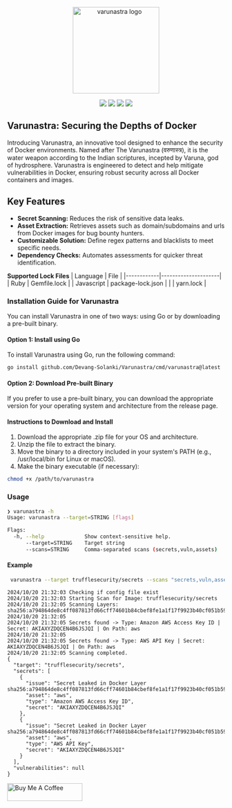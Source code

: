 <p align="center">
    <img src="https://devanghacks.in/varunastra/croped_logo.png" alt="varunastra logo" width="200">
  <br>
</p>
<p align="center">
<a href="https://www.gnu.org/licenses/gpl-3.0.en.html/"><img src="https://img.shields.io/badge/license-GPL_3.0-_red.svg"></a>
<a href="https://goreportcard.com/badge/github.com/Devang-Solanki/Varunastra"><img src="https://goreportcard.com/badge/github.com/Devang-Solanki/Varunastra"></a>
<a href="https://go.dev/blog/go1.22.5"><img src="https://img.shields.io/github/go-mod/go-version/Devang-Solanki/Varunastra"></a>
<a href="https://twitter.com/devangsolankii"><img src="https://img.shields.io/twitter/follow/devangsolankii.svg?logo=twitter"></a>
</p>
<!-- <p align="center">
  <a href="#-installation">Installation</a> •
  <a href="#-usage">Usage</a> •
  <a href="#-todo">Todo</a> •
  <a href="#-how-to-contribute">Contribute</a> 
</p> -->


## Varunastra: Securing the Depths of Docker

Introducing Varunastra, an innovative tool designed to enhance the security of Docker environments. Named after The Varunastra (वरुणास्त्र), it is the water weapon according to the Indian scriptures, incepted by Varuna, god of hydrosphere. Varunastra is engineered to detect and help mitigate vulnerabilities in Docker, ensuring robust security across all Docker containers and images.

## Key Features

- **Secret Scanning:** Reduces the risk of sensitive data leaks.
- **Asset Extraction:** Retrieves assets such as domain/subdomains and urls from Docker images for bug bounty hunters.
- **Customizable Solution:** Define regex patterns and blacklists to meet specific needs.
- **Dependency Checks:** Automates assessments for quicker threat identification.

**Supported Lock Files**
| Language   | File                |
|------------|---------------------|
| Ruby       | Gemfile.lock        |
| Javascript | package-lock.json   |
|            | yarn.lock           |


### Installation Guide for Varunastra

You can install Varunastra in one of two ways: using Go or by downloading a pre-built binary.

#### Option 1: Install using Go

To install Varunastra using Go, run the following command:

```bash
go install github.com/Devang-Solanki/Varunastra/cmd/varunastra@latest
```

#### Option 2: Download Pre-built Binary
If you prefer to use a pre-built binary, you can download the appropriate version for your operating system and architecture from the release page.

#### Instructions to Download and Install

1. Download the appropriate .zip file for your OS and architecture.
2. Unzip the file to extract the binary.
3. Move the binary to a directory included in your system's PATH (e.g., /usr/local/bin for Linux or macOS).
4. Make the binary executable (if necessary):

```bash
chmod +x /path/to/varunastra
```

### Usage

```bash
❯ varunastra -h
Usage: varunastra --target=STRING [flags]

Flags:
  -h, --help             Show context-sensitive help.
      --target=STRING    Target string
      --scans=STRING     Comma-separated scans (secrets,vuln,assets)
```


#### Example 

```bash
 varunastra --target trufflesecurity/secrets --scans "secrets,vuln,assets"
```

```
2024/10/20 21:32:03 Checking if config file exist
2024/10/20 21:32:03 Starting Scan for Image: trufflesecurity/secrets
2024/10/20 21:32:05 Scanning Layers: sha256:a794864de8c4ff087813fd66cff74601b84cbef8fe1a1f17f9923b40cf051b59
2024/10/20 21:32:05
2024/10/20 21:32:05 Secrets found -> Type: Amazon AWS Access Key ID | Secret: AKIAXYZDQCEN4B6JSJQI | On Path: aws
2024/10/20 21:32:05
2024/10/20 21:32:05 Secrets found -> Type: AWS API Key | Secret: AKIAXYZDQCEN4B6JSJQI | On Path: aws
2024/10/20 21:32:05 Scanning completed.
{
  "target": "trufflesecurity/secrets",
  "secrets": [
    {
      "issue": "Secret Leaked in Docker Layer sha256:a794864de8c4ff087813fd66cff74601b84cbef8fe1a1f17f9923b40cf051b59",
      "asset": "aws",
      "type": "Amazon AWS Access Key ID",
      "secret": "AKIAXYZDQCEN4B6JSJQI"
    },
    {
      "issue": "Secret Leaked in Docker Layer sha256:a794864de8c4ff087813fd66cff74601b84cbef8fe1a1f17f9923b40cf051b59",
      "asset": "aws",
      "type": "AWS API Key",
      "secret": "AKIAXYZDQCEN4B6JSJQI"
    }
  ],
  "vulnerabilities": null
}
```

<a href="https://www.buymeacoffee.com/devangsolankii" target="_blank"><img src="https://cdn.buymeacoffee.com/buttons/default-orange.png" alt="Buy Me A Coffee" height="41" width="174" /></a>
